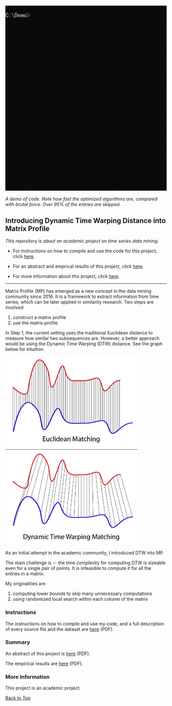 ![demo](image/demo.gif)

*A demo of code. Note how fast the optimized algorithms are, compared with brutal force. Over 95% of the entries are skipped.*

## Introducing Dynamic Time Warping Distance into Matrix Profile

*This repository is about an academic project on time series data mining.* 

- For instructions on how to compile and use the code for this project, click [here](#user-content-instructions).

- For an abstract and emprical results of this project, click [here](#user-content-summary).

- For more information about this project, click [here](#user-content-more-information).

---

Matrix Profile (MP) has emerged as a new concept in the data mining community since 2016. It is a framework to extract information from time series, which can be later applied in similarity research. Two steps are involved:

1. construct a matrix profile
2. use the matrix profile

In Step 1, the current setting uses the traditional Euclidean distance to measure how similar two subsequences are. However, a better approach would be using the Dynamic Time Warping (DTW) distance. See the graph below for intuition.

![dtw](image/dtw.png)

As an initial attempt in the academic community, I introduced DTW into MP.

The main challenge is -- the time complexity for computing DTW is sizeable even for a single pair of points. It is infeasible to compute it for all the entries in a matrix.

My originalities are

1. computing lower bounds to skip many unnecessary computations
2. using randomized local search within each column of the matrix

### Instructions

The instructions on how to compile and use my code, and a full description of every source file and the dataset are [here](README.pdf) (PDF).

### Summary

An abstract of this project is [here](summary/abstract.pdf) (PDF).

The empirical results are [here](summary/results.pdf) (PDF).

### More Information

This project is an academic project.

[Back to Top](#user-content-introducing-dynamic-time-warping-distance-into-matrix-profile)
